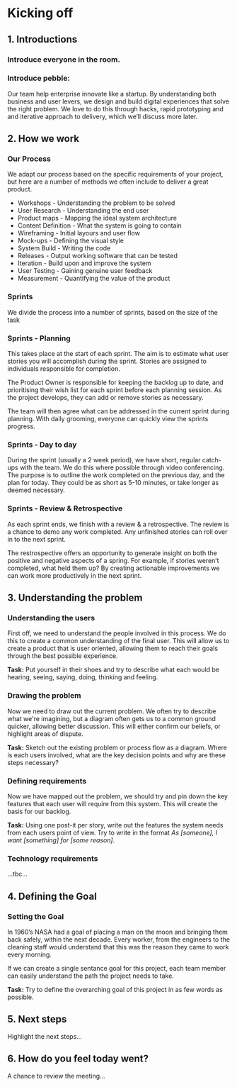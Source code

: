# Kicking off

## 1. Introductions

### Introduce everyone in the room.

### Introduce pebble:

Our team help enterprise innovate like a startup. By understanding both business and user levers, we design and build digital experiences that solve the right problem. We love to do this through hacks, rapid prototyping and and iterative approach to delivery, which we’ll discuss more later. 



## 2. How we work 

### Our Process

We adapt our process based on the specific requirements of your project, but here are a number of methods we often include to deliver a great product.

* Workshops - Understanding the problem to be solved
* User Research - Understanding the end user
* Product maps - Mapping the ideal system architecture
* Content Definition - What the system is going to contain
* Wireframing - Initial layours and user flow
* Mock-ups - Defining the visual style
* System Build - Writing the code
* Releases - Output working software that can be tested
* Iteration - Build upon and improve the system
* User Testing - Gaining genuine user feedback
* Measurement - Quantifying the value of the product


### Sprints

We divide the process into a number of sprints, based on the size of the task


### Sprints - Planning

This takes place at the start of each sprint. The aim is to estimate what user stories you will accomplish during the sprint. Stories are assigned to individuals responsible for completion.

The Product Owner is responsible for keeping the backlog up to date, and prioritising their wish list for each sprint before each planning session. As the project develops, they can add or remove stories as necessary.

The team will then agree what can be addressed in the current sprint during planning. With daily grooming, everyone can quickly view the sprints progress.


### Sprints - Day to day

During the sprint (usually a 2 week period), we have short, regular catch-ups with the team. We do this where possible through video conferencing. The purpose is to outline the work completed on the previous day, and the plan for today. They could be as short as 5-10 minutes, or take longer as deemed necessary.


### Sprints - Review & Retrospective

As each sprint ends, we finish with a review & a retrospective. The review is a chance to demo any work completed. Any unfinished stories can roll over in to the next sprint.

The restrospective offers an opportunity to generate insight on both the positive and negative aspects of a spring. For example, if stories weren’t completed, what held them up? By creating actionable improvements we can work more productively in the next sprint.   




## 3. Understanding the problem

### Understanding the users

First off, we need to understand the people involved in this process. We do this to create a common understanding of the final user. This will allow us to create a product that is user oriented, allowing them to reach their goals through the best possible experience.

**Task:**
Put yourself in their shoes and try to describe what each would be hearing, seeing, saying, doing, thinking and feeling.


### Drawing the problem

Now we need to draw out the current problem.  We often try to describe what we're imagining, but a diagram often gets us to a common ground quicker, allowing better discussion. This will either confirm our beliefs, or highlight areas of dispute.

**Task:**
Sketch out the existing problem or process flow as a diagram. Where is each users involved, what are the key decision points and why are these steps necessary?


### Defining requirements

Now we have mapped out the problem, we should try and pin down the key features that each user will require from this system. This will create the basis for our backlog.

**Task:**
Using one post-it per story, write out the features the system needs from each users point of view. Try to write in the format *As [someone], I want [something] for [some reason].*


### Technology requirements

...tbc...




## 4. Defining the Goal

### Setting the Goal

In 1960’s NASA had a goal of placing a man on the moon and bringing them back safely, within the next decade. Every worker, from the engineers to the cleaning staff would understand that this was the reason they came to work every morning.

If we can create a single sentance goal for this project, each team member can easily understand the path the project needs to take.

**Task:**
Try to define the overarching goal of this project in as few words as possible.




## 5. Next steps

Highlight the next steps...




## 6. How do you feel today went?

A chance to review the meeting...

